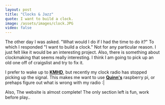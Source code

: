 ```yaml
---
layout: post
title: "Clocks & Jazz"
quote: I want to build a clock.
image: /assets/images/clock.JPG
video: false
---
```


The other day I was asked. "What would I do if I had the time to do it?" To which I responded "I want to build a clock." Not for any particular reason. I just felt like it would be an interesting project. Also, there is something about clockmaking that seems really interesting. I think I am going to pick up an old one off of craigslist and try to fix it.

I prefer to wake up to [**KMHD**](http://kmhd.org), but recently my clock radio has stopped picking up the signal. This makes me want to use [**Quinn's**](https://qrolhf.com) raspberry pi, or prehaps figure out what is wrong with my radio :|

Also, The website is almost complete! The only section left is fun, work before play..